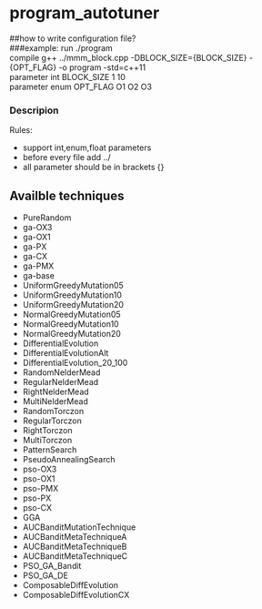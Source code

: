 # program_autotuner
##how to write configuration file?  
###example:
run ./program  
compile g++ ../mmm_block.cpp -DBLOCK_SIZE={BLOCK_SIZE} -{OPT_FLAG} -o program -std=c++11  
parameter int BLOCK_SIZE 1 10  
parameter enum OPT_FLAG O1 O2 O3  
### Descripion  
Rules:

  * support int,enum,float parameters
  * before every file add ../
  * all parameter should be in brackets {}

## Availble techniques

  * PureRandom
  * ga-OX3
  * ga-OX1
  * ga-PX
  * ga-CX
  * ga-PMX
  * ga-base
  * UniformGreedyMutation05
  * UniformGreedyMutation10
  * UniformGreedyMutation20
  * NormalGreedyMutation05
  * NormalGreedyMutation10
  * NormalGreedyMutation20
  * DifferentialEvolution
  * DifferentialEvolutionAlt
  * DifferentialEvolution_20_100
  * RandomNelderMead
  * RegularNelderMead
  * RightNelderMead
  * MultiNelderMead
  * RandomTorczon
  * RegularTorczon
  * RightTorczon
  * MultiTorczon
  * PatternSearch
  * PseudoAnnealingSearch
  * pso-OX3
  * pso-OX1
  * pso-PMX
  * pso-PX
  * pso-CX
  * GGA
  * AUCBanditMutationTechnique
  * AUCBanditMetaTechniqueA
  * AUCBanditMetaTechniqueB
  * AUCBanditMetaTechniqueC
  * PSO_GA_Bandit
  * PSO_GA_DE
  * ComposableDiffEvolution
  * ComposableDiffEvolutionCX
